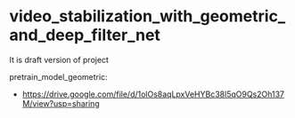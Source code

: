 # video_stabilization_with_geometric_and_deep_filter_net
It is draft version of project

pretrain_model_geometric: 
- https://drive.google.com/file/d/1olOs8aqLpxVeHYBc38l5qO9Qs2Oh137M/view?usp=sharing
